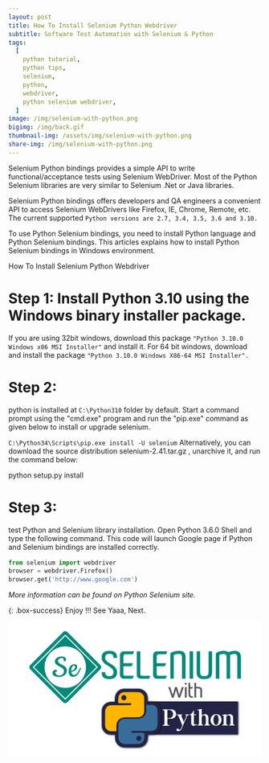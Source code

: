 ```yaml
---
layout: post
title: How To Install Selenium Python Webdriver
subtitle: Software Test Automation with Selenium & Python
tags:
  [
    python tutorial,
    python tips,
    selenium,
    python,
    webdriver,
    python selenium webdriver,
  ]
image: /img/selenium-with-python.png
bigimg: /img/back.gif
thumbnail-img: /assets/img/selenium-with-python.png
share-img: /img/selenium-with-python.png
---
```


Selenium Python bindings provides a simple API to write functional/acceptance tests using Selenium WebDriver. Most of the Python Selenium libraries are very similar to Selenium .Net or Java libraries.

Selenium Python bindings offers developers and QA engineers a convenient API to access Selenium WebDrivers like Firefox, IE, Chrome, Remote, etc.
The current supported `Python versions are 2.7, 3.4, 3.5, 3.6 and 3.10.`

To use Python Selenium bindings, you need to install Python language and Python Selenium bindings. This articles explains how to install Python Selenium bindings in Windows environment.

How To Install Selenium Python Webdriver

# Step 1: Install Python 3.10 using the Windows binary installer package.

If you are using 32bit windows, download this package `"Python 3.10.0 Windows x86 MSI Installer"` and install it.
For 64 bit windows, download and install the package `"Python 3.10.0 Windows X86-64 MSI Installer".`

# Step 2:

python is installed at `C:\Python310` folder by default.
Start a command prompt using the "cmd.exe" program and run the "pip.exe" command as given below to install or upgrade selenium.

`C:\Python34\Scripts\pip.exe install -U selenium`
Alternatively, you can download the source distribution selenium-2.41.tar.gz , unarchive it, and run the command below:

python setup.py install

# Step 3:

test Python and Selenium library installation. Open Python 3.6.0 Shell and type the following command.
This code will launch Google page if Python and Selenium bindings are installed correctly.

```py
from selenium import webdriver
browser = webdriver.Firefox()
browser.get('http://www.google.com')
```

_More information can be found on Python Selenium site._


{: .box-success}
Enjoy !!!
See Yaaa, Next.

![Selenium with Python](/assets/img/selenium-with-python.png "Selenium with Python")
